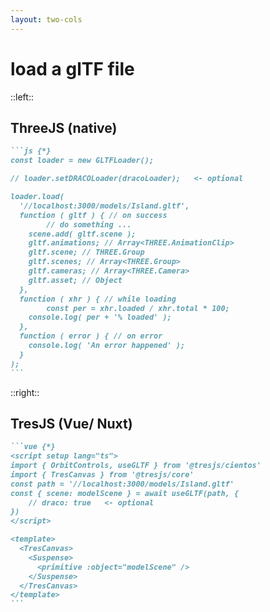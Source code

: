 ```yaml
---
layout: two-cols
---
```


# load a glTF file

::left::

## ThreeJS (native)

````md magic-move {lines: true}
```js {*}
const loader = new GLTFLoader();

// loader.setDRACOLoader(dracoLoader);   <- optional

loader.load(
  '//localhost:3000/models/Island.gltf',
  function ( gltf ) { // on success
        // do something ...
    scene.add( gltf.scene );
    gltf.animations; // Array<THREE.AnimationClip>
    gltf.scene; // THREE.Group
    gltf.scenes; // Array<THREE.Group>
    gltf.cameras; // Array<THREE.Camera>
    gltf.asset; // Object
  },
  function ( xhr ) { // while loading
        const per = xhr.loaded / xhr.total * 100;
    console.log( per + '% loaded' );
  },
  function ( error ) { // on error
    console.log( 'An error happened' );
  }
);
```
````

::right::

## TresJS (Vue/ Nuxt)

````md magic-move {lines: true}
```vue {*}
<script setup lang="ts">
import { OrbitControls, useGLTF } from '@tresjs/cientos'
import { TresCanvas } from '@tresjs/core'
const path = '//localhost:3000/models/Island.gltf'
const { scene: modelScene } = await useGLTF(path, {
    // draco: true   <- optional
})
</script>

<template>
  <TresCanvas>
    <Suspense>
      <primitive :object="modelScene" />
    </Suspense>
  </TresCanvas>
</template>
```
````
